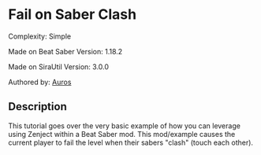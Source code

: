 # Fail on Saber Clash

Complexity: Simple

Made on Beat Saber Version: 1.18.2

Made on SiraUtil Version: 3.0.0

Authored by: [Auros](https://github.com/Auros)

## Description

This tutorial goes over the very basic example of how you can leverage using Zenject within a Beat Saber mod. This mod/example causes the current player to fail the level when their sabers "clash" (touch each other).
